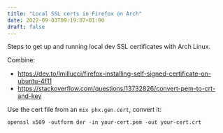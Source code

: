```yaml
---
title: "Local SSL certs in Firefox on Arch"
date: 2022-09-03T09:19:07+01:00
draft: false
---
```


Steps to get up and running local dev SSL certificates with Arch Linux.

Combine:

- https://dev.to/lmillucci/firefox-installing-self-signed-certificate-on-ubuntu-4f11
- https://stackoverflow.com/questions/13732826/convert-pem-to-crt-and-key

Use the cert file from an `mix phx.gen.cert`, convert it:

```
openssl x509 -outform der -in your-cert.pem -out your-cert.crt
```
